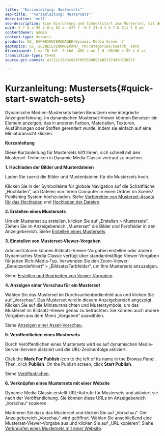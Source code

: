 ```yaml
---
title: '"Kurzanleitung: Mustersets"'
seo-title: '"Kurzanleitung: Mustersets"'
description: 'null'
seo-description: Eine Einführung und Schnellstart zum Musterset, mit dem Sie schnell losfahren können.
uuid: 6 f 8 a 95 e 8-e 82 a -477 f -9 f 21-d 2 b 7 b 511 f 8 ae
contentOwner: admin
content-type: Verweis
products: SG_ EXPERIENCEMANAGER/Dynamic-Media-Scene -7
geptopics: SG_ SCENESEVENONDEMAND_ PK/categories/swatch_ sets
discoiquuid: 1 ea 70 fdf -3 cbd -409 c-ae 7 d -06286 c 99 c 6 ac
translation-type: tm+mt
source-git-commit: a1722c15d3c049f05959d895e85297d47d730872

---
```



# Kurzanleitung: Mustersets{#quick-start-swatch-sets}

Dynamische Medien-Mustersets bieten Benutzern eine integrierte Anzeigeerfahrung. Im dynamischen Musterset-Viewer können Benutzer ein Element anzeigen, das in anderen Farben, Materialien, Texturen, Ausführungen oder Stoffen gerendert wurde, indem sie einfach auf eine Miniaturansicht klicken.

**Kurzanleitung**

Diese Kurzanleitung für Mustersets hilft Ihnen, sich schnell mit den Musterset-Techniken in Dynamic Media Classic vertraut zu machen.

**1. Hochladen der Bilder und Musterdateien**

Laden Sie zuerst die Bilder und Musterdateien für die Mustersets hoch.

Klicken Sie in der Symbolleiste für globale Navigation auf die Schaltfläche „Hochladen“, um Dateien von Ihrem Computer in einen Ordner im Scene7 Publishing System hochzuladen. Siehe [Vorbereiten von Musterset-Assets für das Hochladen](preparing-swatch-set-assets-upload.md#preparing-swatch-set-assets-for-upload) und [Hochladen der Dateien](uploading-files.md#uploading-your-files).

**2. Erstellen eines Mustersets**

Um ein Musterset zu erstellen, klicken Sie auf „Erstellen &gt; Mustersets“. Ziehen Sie im Anzeigebereich „Musterset“ die Bilder und Farbfelder in den Anzeigebereich. Siehe [Erstellen eines Mustersets](creating-swatch-set.md#creating-a-swatch-set).

**3. Einstellen von Musterset-Viewer-Vorgaben**

Administratoren können Bildsatz-Viewer-Vorgaben erstellen oder ändern. Dynamisches Media Classic verfügt über standardmäßige Viewer-Vorgaben für jeden Rich-Media-Typ. Verwenden Sie den Zoom-Viewer: „Benutzerdefiniert“ &gt; „Bildsatz/Farbfelder“, um Ihre Mustersets anzuzeigen. 

Siehe [Erstellen und Bearbeiten von Viewer-Vorgaben](application-setup.md#adding-and-editing-viewer-presets).

**4. Anzeigen einer Vorschau für ein Musterset**

Wählen Sie das Musterset im Durchsuchenbedienfeld aus und klicken Sie auf „Vorschau“. Das Musterset wird in diesem Anzeigebereich angezeigt. Klicken Sie auf die Miniaturansichten und Mustersymbole, um das Musterset im Bildsatz-Viewer genau zu betrachten. Sie können auch andere Vorgaben aus dem Menü „Vorgaben“ auswählen. 

Siehe [Anzeigen einer Asset-Vorschau](previewing-asset.md#previewing-an-asset).

**5. Veröffentlichen eines Mustersets**

Durch Veröffentlichen eines Mustersets wird es auf dynamischen Media-Server-Servern platziert und die URL-Zeichenfolge aktiviert.

Click the **Mark For Publish** icon to the left of its name in the Browse Panel. Then, click **Publish**. On the Publish screen, click **Start Publish**.

Siehe [Veröffentlichen](publishing-files.md#publishing-files).

**6. Verknüpfen eines Mustersets mit einer Website**

Dynamic Media Classic erstellt URL-Aufrufe für Mustersets und aktiviert sie nach der Veröffentlichung. Sie können diese URLs im Anzeigebereich „Vorschau“ kopieren.

Markieren Sie dazu das Musterset und klicken Sie auf „Vorschau“. Der Anzeigebereich „Vorschau“ wird geöffnet. Wählen Sie anschließend eine Musterset-Viewer-Vorgabe aus und klicken Sie auf „URL kopieren“. Siehe [Verknüpfen eines Mustersets mit einer Website](linking-swatch-set-web-page.md#linking-a-swatch-set-to-a-web-page).
